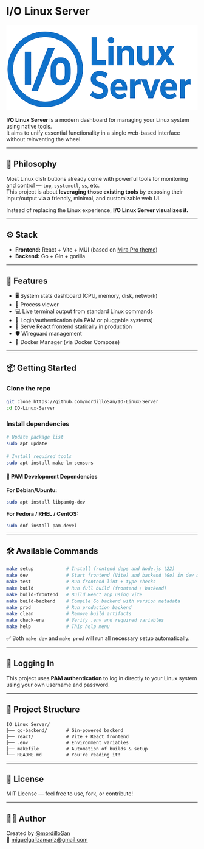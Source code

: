 # I/O Linux Server

![Logo](react/src/assets/logo.png)

**I/O Linux Server** is a modern dashboard for managing your Linux system using native tools.  
It aims to unify essential functionality in a single web-based interface without reinventing the wheel.

---

## 🧠 Philosophy

Most Linux distributions already come with powerful tools for monitoring and control — `top`, `systemctl`, `ss`, etc.  
This project is about **leveraging those existing tools** by exposing their input/output via a friendly, minimal, and customizable web UI.  

Instead of replacing the Linux experience, **I/O Linux Server visualizes it.**

---

## ⚙️ Stack

- **Frontend:** React + Vite + MUI (based on [Mira Pro theme](https://mira.bootlab.io/))  
- **Backend:** Go + Gin + gorilla  

---

## 🚀 Features

- 🖥️ System stats dashboard (CPU, memory, disk, network)  
- 🧠 Process viewer  
- 💻 Live terminal output from standard Linux commands  
- 🔐 Login/authentication (via PAM or pluggable systems)  
- 🧱 Serve React frontend statically in production  
- 🛡️ Wireguard management  
- 🐳 Docker Manager (via Docker Compose)

---

## 📦 Getting Started

### Clone the repo

```bash
git clone https://github.com/mordilloSan/IO-Linux-Server
cd IO-Linux-Server
```

### Install dependencies

```bash
# Update package list
sudo apt update

# Install required tools
sudo apt install make lm-sensors
```

#### 🔐 PAM Development Dependencies

**For Debian/Ubuntu:**

```bash
sudo apt install libpam0g-dev
```

**For Fedora / RHEL / CentOS:**

```bash
sudo dnf install pam-devel
```

---

## 🛠️ Available Commands

```bash
make setup            # Install frontend deps and Node.js (22)
make dev              # Start frontend (Vite) and backend (Go) in dev mode
make test             # Run frontend lint + type checks
make build            # Run full build (frontend + backend)
make build-frontend   # Build React app using Vite
make build-backend    # Compile Go backend with version metadata
make prod             # Run production backend
make clean            # Remove build artifacts
make check-env        # Verify .env and required variables
make help             # This help menu
```

✅ Both `make dev` and `make prod` will run all necessary setup automatically.

---

## 🔐 Logging In

This project uses **PAM authentication** to log in directly to your Linux system using your own username and password.

---

## 📁 Project Structure

```
IO_Linux_Server/
├── go-backend/       # Gin-powered backend
├── react/            # Vite + React frontend
├── .env              # Environment variables
├── makefile          # Automation of builds & setup
└── README.md         # You're reading it!
```

---

## 📃 License

MIT License — feel free to use, fork, or contribute!

---

## 🙋‍♂️ Author

Created by [@mordilloSan](https://github.com/mordilloSan)  
📧 miguelgalizamariz@gmail.com  